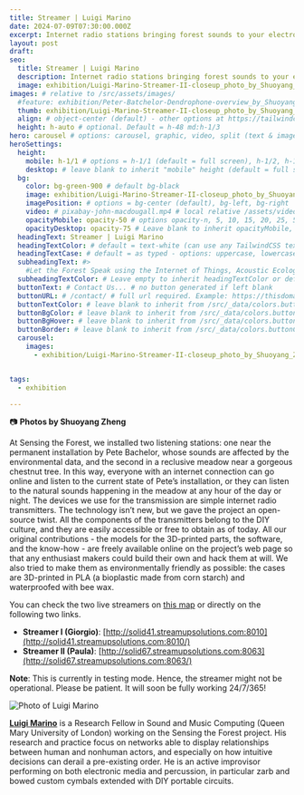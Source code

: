 ```yaml
---
title: Streamer | Luigi Marino
date: 2024-07-09T07:30:00.000Z
excerpt: Internet radio stations bringing forest sounds to your electronic device.
layout: post
draft:
seo:
  title: Streamer | Luigi Marino
  description: Internet radio stations bringing forest sounds to your electronic device.
  image: exhibition/Luigi-Marino-Streamer-II-closeup_photo_by_Shuoyang_Zheng.jpg
images: # relative to /src/assets/images/
  #feature: exhibition/Peter-Batchelor-Dendrophone-overview_by_Shuoyang_Zheng.jpg
  thumb: exhibition/Luigi-Marino-Streamer-II-closeup_photo_by_Shuoyang_Zheng.jpg
  align: # object-center (default) - other options at https://tailwindcss.com/docs/object-position
  height: h-auto # optional. Default = h-48 md:h-1/3
hero: carousel # options: carousel, graphic, video, split (text & image)
heroSettings:
  height:
    mobile: h-1/1 # options = h-1/1 (default = full screen), h-1/2, h-1/3, h-3/4, h-9/10, h-48 (12rem, 192px), h-56 (14rem, 224px), h-64 (16rem, 256px)
    desktop: # leave blank to inherit "mobile" height (default = full screen)
  bg:
    color: bg-green-900 # default bg-black
    image: exhibition/Luigi-Marino-Streamer-II-closeup_photo_by_Shuoyang_Zheng.jpg # relative to /assets/images/
    imagePosition: # options = bg-center (default), bg-left, bg-right
    video: # pixabay-john-macdougall.mp4 # local relative /assets/video/, or full https://... if remote?
    opacityMobile: opacity-50 # options opacity-n, 5, 10, 15, 20, 25, 50, 75, 100 (default)
    opacityDesktop: opacity-75 # Leave blank to inherit opacityMobile, use same options as opacityMobile
  headingText: Streamer | Luigi Marino
  headingTextColor: # default = text-white (can use any TailwindCSS text-[color]-[xxx])
  headingTextCase: # default = as typed - options: uppercase, lowercase, capitalize
  subheadingText: #>
    #Let the Forest Speak using the Internet of Things, Acoustic Ecology and Creative AI<br /><span style="color:grey">AHRC-funded project (2023-25) : AH/X011585/1</span>
  subheadingTextColor: # Leave empty to inherit headingTextColor or default (text-white) or use any text-[color]-[xxx]
  buttonText: # Contact Us... # no button generated if left blank
  buttonURL: # /contact/ # full url required. Example: https://thisdomain.com/somepage/
  buttonTextColor: # leave blank to inherit from /src/_data/colors.buttonCustom or buttonDefault
  buttonBgColor: # leave blank to inherit from /src/_data/colors.buttonCustom.bg or buttonDefault.bg
  buttonBgHover: # leave blank to inherit from /src/_data/colors.buttonCustom.bgHover or buttonDefault.bgHover
  buttonBorder: # leave blank to inherit from /src/_data/colors.buttonCustom.border or buttonDefault.border
  carousel:
    images:
      - exhibition/Luigi-Marino-Streamer-II-closeup_photo_by_Shuoyang_Zheng.jpg


tags:
  - exhibition

---
```


:camera: **Photos by Shuoyang Zheng**


At Sensing the Forest, we installed two listening stations: one near the permanent installation by Pete Bachelor, whose sounds are affected by the environmental data, and the second in a reclusive meadow near a gorgeous chestnut tree. In this way, everyone with an internet connection can go online and listen to the current state of Pete’s installation, or they can listen to the natural sounds happening in the meadow at any hour of the day or night. The devices we use for the transmission are simple internet radio transmitters. The technology isn’t new, but we gave the project an open-source twist. All the components of the transmitters belong to the DIY culture, and they are easily accessible or free to obtain as of today. All our original contributions - the models for the 3D-printed parts, the software, and the know-how - are freely available online on the project’s web page so that any enthusiast makers could build their own and hack them at will. We also tried to make them as environmentally friendly as possible: the cases are 3D-printed in PLA (a bioplastic made from corn starch) and waterproofed with bee wax.

You can check the two live streamers on [this map](/listen) or directly on the following two links. 

* **Streamer I (Giorgio)**: [http://solid41.streamupsolutions.com:8010](http://solid41.streamupsolutions.com:8010/)
* **Streamer II (Paula)**: [http://solid67.streamupsolutions.com:8063](http://solid67.streamupsolutions.com:8063/)

**Note**: This is currently in testing mode. Hence, the streamer might not be operational. Please be patient. It will soon be fully working 24/7/365!


<div class="bg-gray-200 p-4 mt-4">

<img class="h-48 rounded-full mt-2 mr-2 float-left " src="/assets/images/authors/luigi-marino.jpg" alt="Photo of Luigi Marino">

<br />

[**Luigi Marino**](http://www.luigimarino.net/) is a Research Fellow in Sound and Music Computing (Queen Mary University of London) working on the Sensing the Forest project. His research and practice focus on networks able to display relationships between human and nonhuman actors, and especially on how intuitive decisions can derail a pre-existing order. He is an active improvisor performing on both electronic media and percussion, in particular zarb and bowed custom cymbals extended with DIY portable circuits.

<br />
<br />


</div>








